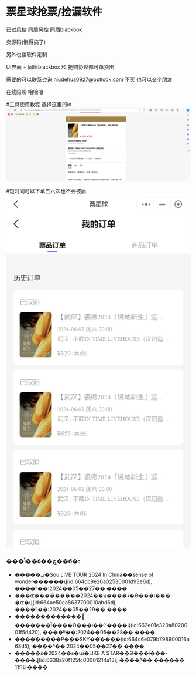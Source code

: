 # 票星球抢票/捡漏软件

已过风控
同盾风控  同盾blackbox

卖源码(懒得搞了)

另外也接软件定制

UI界面 + 同盾blackbox 和 抢购协议都可单独出


需要的可以联系咨询   niudehua0927@outlook.com 
不买 也可以交个朋友 

在线陪聊  哈哈哈

#工具使用教程
选择这里的id
![img.png](images/img.png)

#短时间可以下单五六次也不会被盾
![img.png](images/img1.png)

<!-- SHOW_START -->
### ���ڿ��۵��ݳ��б�: 
- �����ݡ�Sou LIVE TOUR 2024 In China��sense of wonder������վ(id:664dc9e26a02530001d93e6d), ����ʱ��:2024��05��27�� ����
- ���ɶ���������2024��ʮ����ء�Ѳ���ݳ���-�ɶ�վ(id:664ae50ca8637700010abd6d), ����ʱ��:2024��05��29�� ����
- �������������𳵡�������Ϊ����Ѳ���ݳ��ᡤ����վ(id:662e01e320a8020001f5d420), ����ʱ��:2024��05��28�� ����
- ����ͬ�����Ρ���SKY��ͬ���ֽ�(id:664c6e079b798900016a68d5), ����ʱ��:2024��05��27�� ����
- �����š�2024��ة�ա�LIKE A STAR��Ѳ���ݳ���-����վ(id:6638a20f125fc00001214a13), ����ʱ��:������ 11:18 ����

<!-- SHOW_END -->